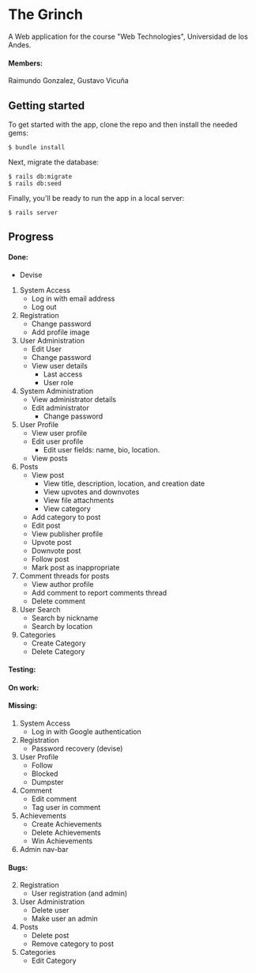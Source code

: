 # The Grinch
A Web application for the course "Web Technologies", Universidad de los Andes.
#### Members:
Raimundo Gonzalez,
Gustavo Vicuña
## Getting started

To get started with the app, clone the repo and then install the needed gems:

```
$ bundle install
```

Next, migrate the database:

```
$ rails db:migrate
$ rails db:seed
```

Finally, you'll be ready to run the app in a local server:

```
$ rails server
```
## Progress
#### Done:
* Devise
1. System Access
    * Log in with email address
    * Log out
2. Registration
    * Change password
    * Add profile image
3. User Administration
    * Edit User
    * Change password
    * View user details
        * Last access
        * User role
4. System Administration
    * View administrator details
    * Edit administrator
        * Change password
5. User Profile
    * View user profile
    * Edit user profile
       * Edit user fields: name, bio, location.
    * View posts
6. Posts
    * View post
        * View title, description, location, and creation date
        * View upvotes and downvotes
        * View file attachments
        * View category
    * Add category to post
    * Edit post
    * View publisher profile
    * Upvote post
    * Downvote post
    * Follow post
    * Mark post as inappropriate
7. Comment threads for posts
    * View author profile
    * Add comment to report comments thread
    * Delete comment
8. User Search
    * Search by nickname
    * Search by location
9. Categories
    * Create Category
    * Delete Category
#### Testing:
#### On work:
#### Missing:
1. System Access
    * Log in with Google authentication
2. Registration
    * Password recovery (devise)
5. User Profile
	* Follow
	* Blocked
	* Dumpster
7. Comment
    * Edit comment
    * Tag user in comment
10. Achievements
    * Create Achievements
    * Delete Achievements
    * Win Achievements
11. Admin nav-bar
#### Bugs:
2. Registration
    * User registration (and admin)
3. User Administration
    * Delete user
    * Make user an admin
6. Posts 
    * Delete post
    * Remove category to post
9. Categories
	* Edit Category